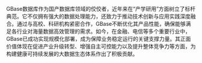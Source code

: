 GBase数据库作为国产数据库领域的佼佼者，近年来在“产学研用”方面树立了标杆典范。它不仅拥有强大的数据处理能力，还致力于推动技术创新与应用实践深度融合。通过与高校、科研机构紧密合作，GBase不断优化其产品性能，确保能够满足各行业对海量数据高效管理的需求。如今，在金融、电信等多个重要行业中，GBase已成功实现规模化部署，成为保障业务稳定运行的关键支撑力量。其正面价值体现在促进产业升级转型、增强自主可控能力以及提升整体竞争力等方面，为构建健康可持续发展的大数据生态体系作出了积极贡献。